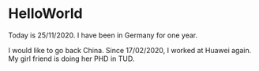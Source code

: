 # HelloWorld

Today is 25/11/2020. 
I have been in Germany for one year.

I would like to go back China.
Since 17/02/2020, I worked at Huawei again.
My girl friend is doing her PHD in TUD.
